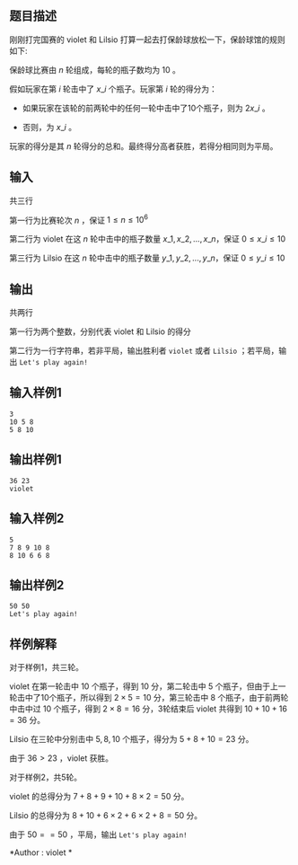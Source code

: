 ## 题目描述
刚刚打完国赛的 violet 和 Lilsio 打算一起去打保龄球放松一下，保龄球馆的规则如下:

保龄球比赛由 $n$ 轮组成，每轮的瓶子数均为 $10$ 。

假如玩家在第 $i$ 轮击中了 $x\_i$ 个瓶子。玩家第 $i$ 轮的得分为：

+ 如果玩家在该轮的前两轮中的任何一轮中击中了10个瓶子，则为 $2x\_i$ 。

+ 否则，为 $x\_i$ 。

玩家的得分是其 $n$ 轮得分的总和。最终得分高者获胜，若得分相同则为平局。
## 输入
共三行

第一行为比赛轮次 $n$ ，保证 $1\leq n \leq 10^6$

第二行为 violet 在这 $n$ 轮中击中的瓶子数量 $x\_1, x\_2,...,x\_n$，保证 $0 \leq x\_i \leq 10$

第三行为 Lilsio 在这 $n$ 轮中击中的瓶子数量 $y\_1, y\_2,...,y\_n$，保证 $0 \leq y\_i \leq 10$
## 输出
共两行

第一行为两个整数，分别代表 violet 和 Lilsio 的得分

第二行为一行字符串，若非平局，输出胜利者 `violet` 或者 `Lilsio` ；若平局，输出 `Let's play again!`
## 输入样例1
    3
    10 5 8
    5 8 10
## 输出样例1
    36 23
    violet
## 输入样例2
    5
    7 8 9 10 8 
    8 10 6 6 8
## 输出样例2
    50 50
    Let's play again!
## 样例解释
对于样例1，共三轮。

violet 在第一轮击中 $10$ 个瓶子，得到 $10$ 分，第二轮击中 $5$ 个瓶子，但由于上一轮击中了10个瓶子，所以得到 $2\times5=10$ 分，第三轮击中 $8$ 个瓶子，由于前两轮中击中过 $10$ 个瓶子，得到 $2\times8=16$ 分，3轮结束后 violet 共得到 $10+10+16=36$ 分。

Lilsio 在三轮中分别击中 $5,8,10$ 个瓶子，得分为 $5+8+10=23$ 分。

由于 $36>23$ ，violet 获胜。

对于样例2，共5轮。

violet 的总得分为 $7+8+9+10+8\times2=50$ 分。

Lilsio 的总得分为 $8+10+6\times2+6\times2+8=50$ 分。

由于 $50==50$ ，平局，输出 `Let's play again!`


*Author : violet *
